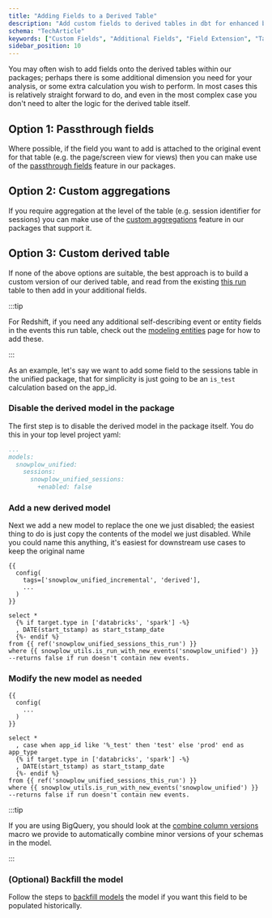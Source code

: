 ```yaml
---
title: "Adding Fields to a Derived Table"
description: "Add custom fields to derived tables in dbt for enhanced behavioral data analysis capabilities."
schema: "TechArticle"
keywords: ["Custom Fields", "Additional Fields", "Field Extension", "Table Enhancement", "Custom Columns", "Field Addition"]
sidebar_position: 10
---
```


You may often wish to add fields onto the derived tables within our packages; perhaps there is some additional dimension you need for your analysis, or some extra calculation you wish to perform. In most cases this is relatively straight forward to do, and even in the most complex case you don't need to alter the logic for the derived table itself.

## Option 1: Passthrough fields
Where possible, if the field you want to add is attached to the original event for that table (e.g. the page/screen view for views) then you can make use of the [passthrough fields](/docs/modeling-your-data/modeling-your-data-with-dbt/package-features/passthrough-fields/index.md) feature in our packages.

## Option 2: Custom aggregations
If you require aggregation at the level of the table (e.g. session identifier for sessions) you can make use of the [custom aggregations](/docs/modeling-your-data/modeling-your-data-with-dbt/package-features/custom-aggregations/index.md) feature in our packages that support it.

## Option 3: Custom derived table
If none of the above options are suitable, the best approach is to build a custom version of our derived table, and read from the existing [this run](/docs/modeling-your-data/modeling-your-data-with-dbt/package-mechanics/this-run-tables/index.md#other-this-run-tables) table to then add in your additional fields.

:::tip

For Redshift, if you need any additional self-describing event or entity fields in the events this run table, check out the [modeling entities](/docs/modeling-your-data/modeling-your-data-with-dbt/package-features/modeling-entities/index.md#custom-entities--events) page for how to add these.

:::

As an example, let's say we want to add some field to the sessions table in the unified package, that for simplicity is just going to be an `is_test` calculation based on the app_id.

### Disable the derived model in the package
The first step is to disable the derived model in the package itself. You do this in your top level project yaml:

```yaml title=dbt_project.yml
...
models:
  snowplow_unified:
    sessions:
      snowplow_unified_sessions:
        +enabled: false
```
### Add a new derived model
Next we add a new model to replace the one we just disabled; the easiest thing to do is just copy the contents of the model we just disabled. While you could name this anything, it's easiest for downstream use cases to keep the original name

```jinja2 title=models/custom_snowplow_models/snowplow_unified_sessions.sql
{{
  config(
    tags=['snowplow_unified_incremental', 'derived'],
    ...
  )
}}

select *
  {% if target.type in ['databricks', 'spark'] -%}
  , DATE(start_tstamp) as start_tstamp_date
  {%- endif %}
from {{ ref('snowplow_unified_sessions_this_run') }}
where {{ snowplow_utils.is_run_with_new_events('snowplow_unified') }} --returns false if run doesn't contain new events.
```

### Modify the new model as needed
```jinja2 title=models/custom_snowplow_models/snowplow_unified_sessions.sql
{{
  config(
    ...
  )
}}

select *
  , case when app_id like '%_test' then 'test' else 'prod' end as app_type
  {% if target.type in ['databricks', 'spark'] -%}
  , DATE(start_tstamp) as start_tstamp_date
  {%- endif %}
from {{ ref('snowplow_unified_sessions_this_run') }}
where {{ snowplow_utils.is_run_with_new_events('snowplow_unified') }} --returns false if run doesn't contain new events.
```

:::tip

If you are using BigQuery, you should look at the [combine column versions](https://github.com/snowplow/dbt-snowplow-utils?tab=readme-ov-file#combine_column_versions-source) macro we provide to automatically combine minor versions of your schemas in the model.

:::

### (Optional) Backfill the model
Follow the steps to [backfill models](/docs/modeling-your-data/modeling-your-data-with-dbt/dbt-operation/backfilling/index.md) the model if you want this field to be populated historically.
